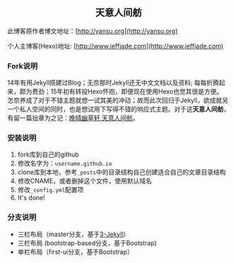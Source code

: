 <h2 align="center">天意人间舫</h2>

此博客原作者博文地址：[http://yansu.org](http://yansu.org)

个人主博客(Hexo)地址: [http://www.jeffjade.com](http://www.jeffjade.com)

### Fork说明
14年有用Jekyll搭建过Blog；无奈那时Jekyll还无中文文档以及资料; 每每折腾起来，颇为费劲；15年初有转投Hexo怀抱，即便现在使用Hexo也觉其很是方便。
怎奈养成了对于不错主题就想一试其美的冲动；故而此次回归于Jekyll，欲成就另一个私人空间的同时，也是想试用下写得不错的响应式主题。对于这**天意人间舫**，有留一篇拙章为之记：[晚晴幽草轩,天意人间舫](http://www.jeffjade.com/2016/01/22/2016-01-22-jeffjade-and-nicejade/)。

### 安装说明

1. fork库到自己的github
2. 修改名字为：`username.github.io`
3. clone库到本地，参考`_posts`中的目录结构自己创建适合自己的文章目录结构
4. 修改CNAME，或者删掉这个文件，使用默认域名
5. 修改`_config.yml`配置项
6. It's done!

### 分支说明

- 三栏布局（master分支，基于[3-Jekyll](https://github.com/P233/3-Jekyll)）
- 三栏布局 (bootstrap-based分支，基于Bootstrap)
- 单栏布局（first-ui分支，基于Bootstrap）
